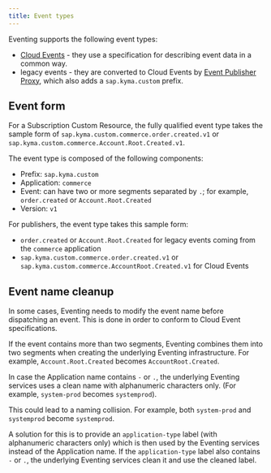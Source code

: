 ```yaml
---
title: Event types
---
```


Eventing supports the following event types:
- [Cloud Events](https://cloudevents.io/) - they use a specification for describing event data in a common way.
- legacy events - they are converted to Cloud Events by [Event Publisher Proxy](./00-architecture/evnt-01-architecture.md#event-publisher-proxy), which also adds a `sap.kyma.custom` prefix.

## Event form

For a Subscription Custom Resource, the fully qualified event type takes the sample form of `sap.kyma.custom.commerce.order.created.v1` or `sap.kyma.custom.commerce.Account.Root.Created.v1`.

The event type is composed of the following components:
- Prefix: `sap.kyma.custom`
- Application: `commerce`
- Event: can have two or more segments separated by `.`; for example, `order.created` or `Account.Root.Created`
- Version: `v1`

For publishers, the event type takes this sample form:
- `order.created` or `Account.Root.Created` for legacy events coming from the `commerce` application
- `sap.kyma.custom.commerce.order.created.v1` or `sap.kyma.custom.commerce.AccountRoot.Created.v1` for Cloud Events


## Event name cleanup

In some cases, Eventing needs to modify the event name before dispatching an event. This is done in order to conform to Cloud Event specifications.

If the event contains more than two segments, Eventing combines them into two segments when creating the underlying Eventing infrastructure. For example, `Account.Root.Created` becomes `AccountRoot.Created`.

In case the Application name contains `-` or `.`, the underlying Eventing services uses a clean name with alphanumeric characters only. (For example, `system-prod` becomes `systemprod`).

This could lead to a naming collision. For example, both `system-prod` and `systemprod` become `systemprod`.

A solution for this is to provide an `application-type` label (with alphanumeric characters only) which is then used by the Eventing services instead of the Application name. If the `application-type` label also contains `-` or `.`, the underlying Eventing services clean it and use the cleaned label.

